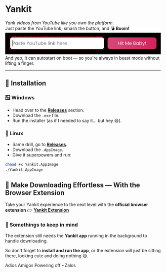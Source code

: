 # Yankit  
_Yank videos from YouTube like you *own* the platform._  
Just paste the YouTube link, smash the button, and 💣 **Boom!**  
![Screenshot](./screenshots/hitMeBaby.png)  
And yep, it can autostart on boot — so you're always in beast mode without lifting a finger.

---

## 🚀 Installation

### 🪟 Windows  
- Head over to the [**Releases**](https://github.com/Z-Alos/yankit/releases) section.  
- Download the `.exe` file.  
- Run the installer (as if I needed to say it... but hey 😆).

### 🐧 Linux  
- Same drill, go to [**Releases**](https://github.com/Z-Alos/yankit/releases).  
- Download the `.AppImage`.  
- Give it superpowers and run:

```bash
chmod +x Yankit.AppImage
./Yankit.AppImage
```

## 🧩 Make Downloading Effortless — With the Browser Extension

Take your Yankit experience to the next level with the **official browser extension** 👉 [**Yankit Extension**](https://github.com/Z-Alos/youtube-video-dowloader)

### 🔗 Somethings to keep in mind   
The extension still needs the **Yankit app** running in the background to handle downloading.  

So don't forget to **install and run the app**, or the extension will just be sitting there, looking cute and doing nothing 😅.

Adios Amigos
Powering off
~Zalos

